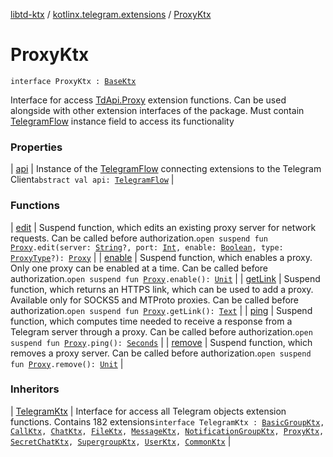 [libtd-ktx](../../index.md) / [kotlinx.telegram.extensions](../index.md) / [ProxyKtx](./index.md)

# ProxyKtx

`interface ProxyKtx : `[`BaseKtx`](../-base-ktx/index.md)

Interface for access [TdApi.Proxy](https://tdlibx.github.io/td/docs/org/drinkless/td/libcore/telegram/TdApi.Proxy.html) extension functions. Can be used alongside with other
extension interfaces of the package. Must contain [TelegramFlow](../../kotlinx.telegram.core/-telegram-flow/index.md) instance field to access its
functionality

### Properties

| [api](api.md) | Instance of the [TelegramFlow](../../kotlinx.telegram.core/-telegram-flow/index.md) connecting extensions to the Telegram Client`abstract val api: `[`TelegramFlow`](../../kotlinx.telegram.core/-telegram-flow/index.md) |

### Functions

| [edit](edit.md) | Suspend function, which edits an existing proxy server for network requests. Can be called before authorization.`open suspend fun `[`Proxy`](https://tdlibx.github.io/td/docs/org/drinkless/td/libcore/telegram/TdApi.Proxy.html)`.edit(server: `[`String`](https://kotlinlang.org/api/latest/jvm/stdlib/kotlin/-string/index.html)`?, port: `[`Int`](https://kotlinlang.org/api/latest/jvm/stdlib/kotlin/-int/index.html)`, enable: `[`Boolean`](https://kotlinlang.org/api/latest/jvm/stdlib/kotlin/-boolean/index.html)`, type: `[`ProxyType`](https://tdlibx.github.io/td/docs/org/drinkless/td/libcore/telegram/TdApi.ProxyType.html)`?): `[`Proxy`](https://tdlibx.github.io/td/docs/org/drinkless/td/libcore/telegram/TdApi.Proxy.html) |
| [enable](enable.md) | Suspend function, which enables a proxy. Only one proxy can be enabled at a time. Can be called before authorization.`open suspend fun `[`Proxy`](https://tdlibx.github.io/td/docs/org/drinkless/td/libcore/telegram/TdApi.Proxy.html)`.enable(): `[`Unit`](https://kotlinlang.org/api/latest/jvm/stdlib/kotlin/-unit/index.html) |
| [getLink](get-link.md) | Suspend function, which returns an HTTPS link, which can be used to add a proxy. Available only for SOCKS5 and MTProto proxies. Can be called before authorization.`open suspend fun `[`Proxy`](https://tdlibx.github.io/td/docs/org/drinkless/td/libcore/telegram/TdApi.Proxy.html)`.getLink(): `[`Text`](https://tdlibx.github.io/td/docs/org/drinkless/td/libcore/telegram/TdApi.Text.html) |
| [ping](ping.md) | Suspend function, which computes time needed to receive a response from a Telegram server through a proxy. Can be called before authorization.`open suspend fun `[`Proxy`](https://tdlibx.github.io/td/docs/org/drinkless/td/libcore/telegram/TdApi.Proxy.html)`.ping(): `[`Seconds`](https://tdlibx.github.io/td/docs/org/drinkless/td/libcore/telegram/TdApi.Seconds.html) |
| [remove](remove.md) | Suspend function, which removes a proxy server. Can be called before authorization.`open suspend fun `[`Proxy`](https://tdlibx.github.io/td/docs/org/drinkless/td/libcore/telegram/TdApi.Proxy.html)`.remove(): `[`Unit`](https://kotlinlang.org/api/latest/jvm/stdlib/kotlin/-unit/index.html) |

### Inheritors

| [TelegramKtx](../-telegram-ktx/index.md) | Interface for access all Telegram objects extension functions. Contains 182 extensions`interface TelegramKtx : `[`BasicGroupKtx`](../-basic-group-ktx/index.md)`, `[`CallKtx`](../-call-ktx/index.md)`, `[`ChatKtx`](../-chat-ktx/index.md)`, `[`FileKtx`](../-file-ktx/index.md)`, `[`MessageKtx`](../-message-ktx/index.md)`, `[`NotificationGroupKtx`](../-notification-group-ktx/index.md)`, `[`ProxyKtx`](./index.md)`, `[`SecretChatKtx`](../-secret-chat-ktx/index.md)`, `[`SupergroupKtx`](../-supergroup-ktx/index.md)`, `[`UserKtx`](../-user-ktx/index.md)`, `[`CommonKtx`](../-common-ktx/index.md) |

